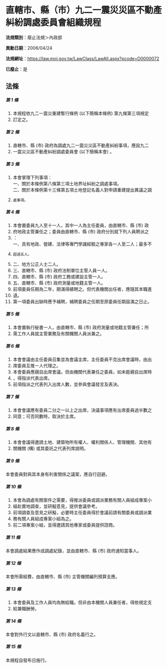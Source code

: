 # 直轄市、縣（市）九二一震災災區不動產糾紛調處委員會組織規程

**法規類別**：廢止法規＞內政部

**異動日期**：2006/04/24  

**法規網址**：https://law.moj.gov.tw/LawClass/LawAll.aspx?pcode=D0000072

**已廢止**：是



## 法條
##### 第 1 條
1. 本規程依九二一震災重建暫行條例 (以下簡稱本條例) 第九條第三項規定
1. 訂定之。

##### 第 2 條
1. 直轄市、縣 (市) 政府為調處九二一震災災區不動產糾紛事項，應設九二
1. 一震災災區不動產糾紛調處委員會 (以下簡稱本會) 。

##### 第 3 條
1. 本會掌理下列事項：  
一、關於本條例第八條第三項土地界址糾紛之調處事項。  
二、關於本條例第十三條第五項土地登記名義人對申請重建提出異議之調
1.     處事項。

##### 第 4 條
1. 本會置委員九人至十一人，其中一人為主任委員，由直轄市、縣 (市) 政
1. 府地政主管兼任之；委員由直轄市、縣 (市) 政府分別就下列人員聘派之
1. ：  
一、具有地政、營建、法律等專門學識經驗之專家各一人至二人；最多不
1.     超過五人。
1. 二、地方公正人士二人。
1. 三、直轄市、縣 (市) 政府法制單位主管人員一人。
1. 四、直轄市、縣 (市) 政府工務或建設主管一人。
1. 五、直轄市、縣 (市) 政府測量或地籍主管一人。
1. 前項委員任期為二年，期滿得續聘之。但代表機關出任者，應隨其本職進
1. 退。
1. 第一項委員出缺時應予補聘，補聘委員之任期至原委員任期屆滿之日止。

##### 第 5 條
1. 本會置執行秘書一人，由直轄市、縣 (市) 政府測量或地籍主管兼任；所
1. 需工作人員就主管業務及有關機關人員派兼之。

##### 第 6 條
1. 本會會議由主任委員召集並為會議主席，主任委員不克出席會議時，由出
1. 席委員互推一人代理之。
1. 本會委員應親自出席會議。但由機關代表兼任之委員，如未能親自出席時
1. ，得指派代表出席。
1. 前項指派之代表列入出席人數，並參與會議發言及表決。

##### 第 7 條
1. 本會會議應有委員二分之一以上之出席，決議事項應有出席委員過半數之
1. 同意；可否同數時，取決於主席。

##### 第 8 條
1. 本會會議得邀請土地、建築物所有權人、權利關係人、管理機關、其他有
1. 關機關 (構) 或其委託之代表列席說明。

##### 第 9 條
本會委員對與其本身有利害關係之議案，應自行迴避。

##### 第 10 條
1. 本會為調處有關案件之需要，得推派委員或調派業務有關人員組成專案小
1. 組赴實地調查，並研擬意見，提供會議參考。
1. 前項調查及意見之研擬，必要時主任委員得於會議前請有關委員或調派業
1. 務有關人員組成專案小組為之。
1. 前二項專案小組，並得邀請其他專家或委員提供諮商。

##### 第 11 條
本會調處結果應作成調處紀錄，並由直轄市、縣 (市) 政府通知當事人。

##### 第 12 條
本會所需經費，由直轄市、縣 (市) 主管機關編列預算支應。

##### 第 13 條
1. 本會委員及工作人員均為無給職。但非由本機關人員兼任者，得依規定支
1. 給兼職酬勞。

##### 第 14 條
本會對外行文以直轄市、縣 (市) 政府名義行之。

##### 第 15 條
本規程自發布日施行。


